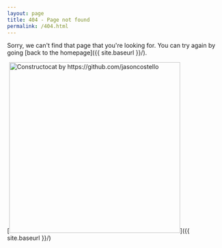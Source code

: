 ```yaml
---
layout: page
title: 404 - Page not found
permalink: /404.html
---
```


Sorry, we can't find that page that you're looking for. You can try again by going [back to the homepage]({{ site.baseurl }}/).

[<img src="{{ site.baseurl }}/assets/img/base/404.jpg" alt="Constructocat by https://github.com/jasoncostello" style="width: 400px;"/>]({{ site.baseurl }}/)
